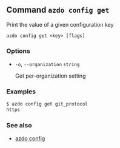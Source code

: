 ## Command `azdo config get`

Print the value of a given configuration key

```
azdo config get <key> [flags]
```

### Options


* `-o`, `--organization` `string`

	Get per-organization setting


### Examples

```bash
$ azdo config get git_protocol
https
```

### See also

* [azdo config](./azdo_config.md)
